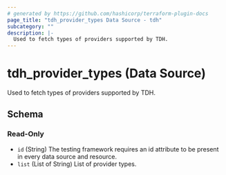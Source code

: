 ```yaml
---
# generated by https://github.com/hashicorp/terraform-plugin-docs
page_title: "tdh_provider_types Data Source - tdh"
subcategory: ""
description: |-
  Used to fetch types of providers supported by TDH.
---
```


# tdh_provider_types (Data Source)

Used to fetch types of providers supported by TDH.



<!-- schema generated by tfplugindocs -->
## Schema

### Read-Only

- `id` (String) The testing framework requires an id attribute to be present in every data source and resource.
- `list` (List of String) List of provider types.


